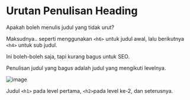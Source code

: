 # Urutan Penulisan Heading

Apakah boleh menulis judul yang tidak urut?

Maksudnya.. seperti menggunakan `<h6>` untuk judul awal, lalu berikutnya `<h4>` untuk sub judul.

Ini boleh-boleh saja, tapi kurang bagus untuk SEO.

Penulisan judul yang bagus adalah judul yang mengikuti levelnya.

![image](https://user-images.githubusercontent.com/71414823/135943884-3c7e6846-a227-49be-b326-f12d57ec89ae.png)

Judul `<h1>` pada level pertama, `<h2>`pada level ke-2, dan seterusnya.
